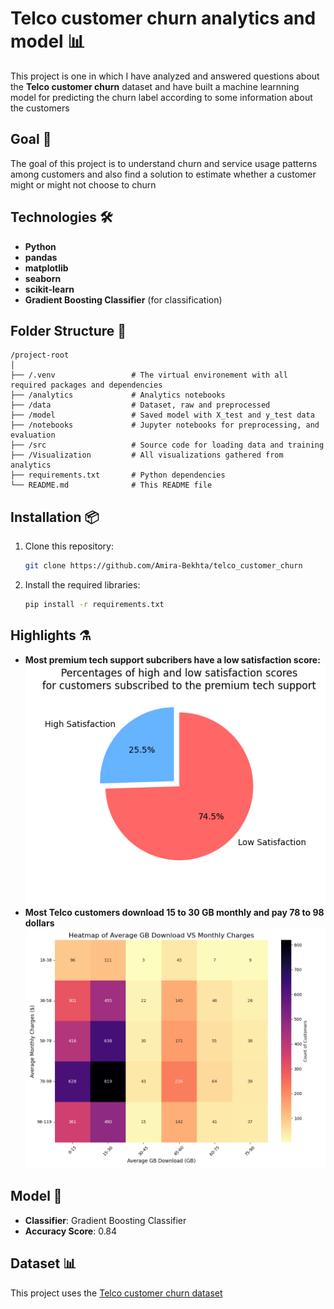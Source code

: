 
# Telco customer churn analytics and model 📊

This project is one in which I have analyzed and answered questions about the **Telco customer churn** dataset and have built a machine learnning model for predicting the churn label according to some information about the customers

## Goal 🎯
The goal of this project is to understand churn and service usage patterns among customers and also find a solution to estimate whether a customer might or might not choose to churn

## Technologies 🛠️
- **Python**
- **pandas**
- **matplotlib**
- **seaborn**
- **scikit-learn**
- **Gradient Boosting Classifier** (for classification)

## Folder Structure 📁
```
/project-root
│
├── /.venv                 # The virtual environement with all required packages and dependencies
├── /analytics             # Analytics notebooks
├── /data                  # Dataset, raw and preprocessed
├── /model                 # Saved model with X_test and y_test data
├── /notebooks             # Jupyter notebooks for preprocessing, and evaluation
├── /src                   # Source code for loading data and training
├── /Visualization         # All visualizations gathered from analytics
├── requirements.txt       # Python dependencies
└── README.md              # This README file
```

## Installation 📦
1. Clone this repository:
   ```bash
   git clone https://github.com/Amira-Bekhta/telco_customer_churn
   ```

2. Install the required libraries:
   ```bash
   pip install -r requirements.txt
   ```

## Highlights ⚗️
- **Most premium tech support subcribers have a low satisfaction score:** <br>
![Picture](Visualizations/Percentage_high_low_subscribed.png)
- **Most Telco customers download 15 to 30 GB monthly and pay 78 to 98 dollars** <br>
![Picture](Visualizations/GB_vs_charge.png)

## Model 🧠
- **Classifier**: Gradient Boosting Classifier
- **Accuracy Score**: 0.84 

## Dataset 📊
This project uses the [Telco customer churn dataset](https://www.kaggle.com/datasets/alfathterry/telco-customer-churn-11-1-3)
